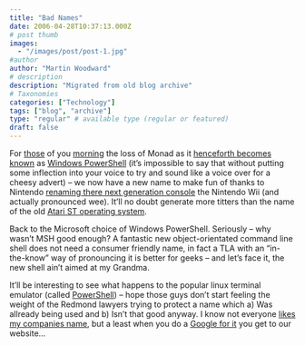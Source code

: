 ```yaml
---
title: "Bad Names"
date: 2006-04-28T10:37:13.000Z
# post thumb
images:
  - "/images/post/post-1.jpg"
#author
author: "Martin Woodward"
# description
description: "Migrated from old blog archive"
# Taxonomies
categories: ["Technology"]
tags: ["blog", "archive"]
type: "regular" # available type (regular or featured)
draft: false
---
```


For [those](http://notgartner.com/posts/4135.aspx) of you [morning](http://www.hanselman.com/blog/MourningMonadThisWholeMonadMSHMicrosoftCommandShellPowerShellThingIsTearingMeUpInside.aspx) the loss of Monad as it [henceforth becomes known](http://tomshardware.co.uk/2006/04/25/powershell_windows_command_line_to_ship_q4/) as [Windows PowerShell](http://go.microsoft.com/fwlink/?linkid=64772&clcid=0x409) (it’s impossible to say that without putting some inflection into your voice to try and sound like a voice over for a cheesy advert) – we now have a new name to make fun of thanks to Nintendo [renaming there next generation console](http://www.engadget.com/2006/04/27/wii-know-wii-feel-the-same-way/) the Nintendo Wii (and actually pronounced wee).  It’ll no doubt generate more titters than the name of the old [Atari ST operating system](http://en.wikipedia.org/wiki/Atari_TOS).

Back to the Microsoft choice of Windows PowerShell.  Seriously – why wasn’t MSH good enough?  A fantastic new object-orientated command line shell does not need a consumer friendly name, in fact a TLA with an “in-the-know” way of pronouncing it is better for geeks – and let’s face it, the new shell ain’t aimed at my Grandma.

It’ll be interesting to see what happens to the popular linux terminal emulator (called [PowerShell](http://powershell.sourceforge.net/)) – hope those guys don’t start feeling the weight of the Redmond lawyers trying to protect a name which a) Was allready being used and b) Isn’t that good anyway.  I know not everyone [likes my companies name](http://blog.dragonsharp.com/?p=52), but a least when you do a [Google for it](http://www.google.com/search?q=teamprise) you get to our website…